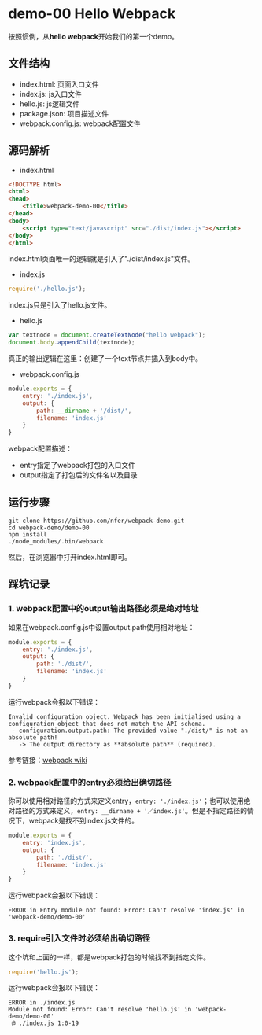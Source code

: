 # demo-00 Hello Webpack

按照惯例，从**hello webpack**开始我们的第一个demo。

## 文件结构

 - index.html: 页面入口文件
 - index.js: js入口文件
 - hello.js: js逻辑文件
 - package.json: 项目描述文件
 - webpack.config.js: webpack配置文件

## 源码解析

 - index.html

```html
<!DOCTYPE html>
<html>
<head>
    <title>webpack-demo-00</title>
</head>
<body>
    <script type="text/javascript" src="./dist/index.js"></script>
</body>
</html>
```

index.html页面唯一的逻辑就是引入了"./dist/index.js"文件。

 - index.js

```js
require('./hello.js');
```

index.js只是引入了hello.js文件。

 - hello.js

```js
var textnode = document.createTextNode("hello webpack");
document.body.appendChild(textnode);
```

真正的输出逻辑在这里：创建了一个text节点并插入到body中。

 - webpack.config.js

```js
module.exports = {
    entry: './index.js',
    output: {
        path: __dirname + '/dist/',
        filename: 'index.js'
    }
}
```

webpack配置描述：

 - entry指定了webpack打包的入口文件
 - output指定了打包后的文件名以及目录

## 运行步骤

```shell
git clone https://github.com/nfer/webpack-demo.git
cd webpack-demo/demo-00
npm install
./node_modules/.bin/webpack
```

然后，在浏览器中打开index.html即可。

## 踩坑记录

### 1. webpack配置中的output输出路径必须是绝对地址

如果在webpack.config.js中设置output.path使用相对地址：

```js
module.exports = {
    entry: './index.js',
    output: {
        path: './dist/',
        filename: 'index.js'
    }
}
```

运行webpack会报以下错误：

```console
Invalid configuration object. Webpack has been initialised using a configuration object that does not match the API schema.
 - configuration.output.path: The provided value "./dist/" is not an absolute path!
   -> The output directory as **absolute path** (required).
```

参考链接：[webpack wiki](https://github.com/webpack/docs/wiki/configuration#outputpath)

### 2. webpack配置中的entry必须给出确切路径

你可以使用相对路径的方式来定义entry，`entry: './index.js'`；也可以使用绝对路径的方式来定义，`entry: __dirname + '／index.js'`。但是不指定路径的情况下，webpack是找不到index.js文件的。

```js
module.exports = {
    entry: 'index.js',
    output: {
        path: './dist/',
        filename: 'index.js'
    }
}
```

运行webpack会报以下错误：

```console
ERROR in Entry module not found: Error: Can't resolve 'index.js' in 'webpack-demo/demo-00'
```

### 3. require引入文件时必须给出确切路径

这个坑和上面的一样，都是webpack打包的时候找不到指定文件。

```js
require('hello.js');
```

运行webpack会报以下错误：

```console
ERROR in ./index.js
Module not found: Error: Can't resolve 'hello.js' in 'webpack-demo/demo-00'
 @ ./index.js 1:0-19
```

